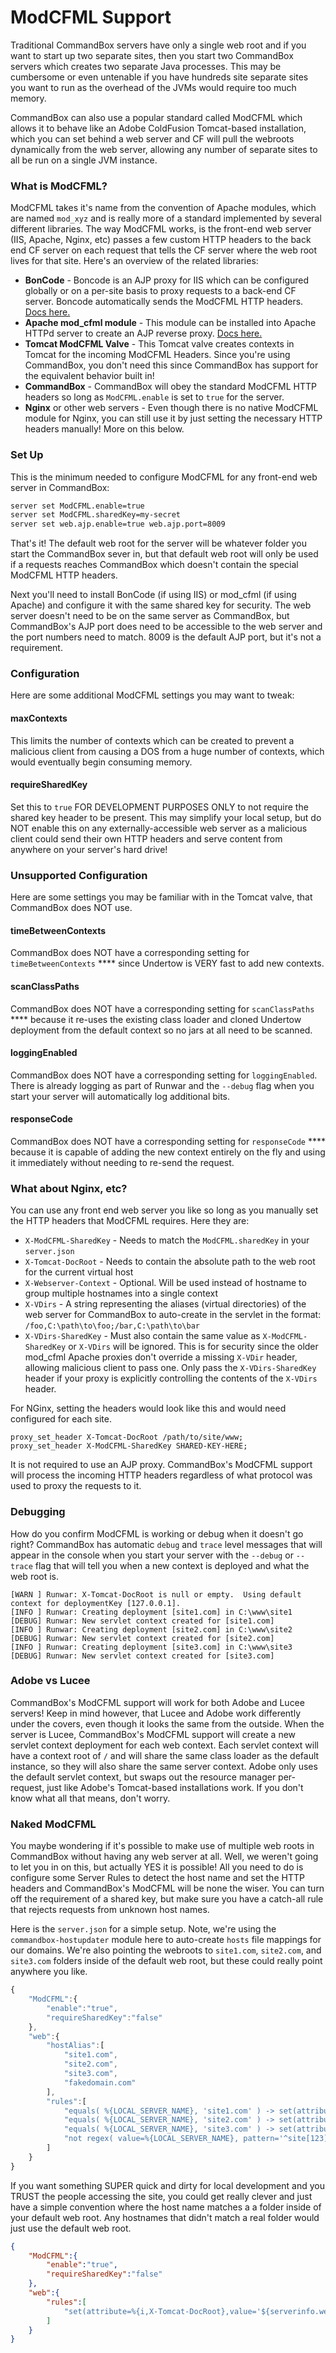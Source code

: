 # ModCFML Support

Traditional CommandBox servers have only a single web root and if you want to start up two separate sites, then you start two CommandBox servers which creates two separate Java processes.  This may be cumbersome or even untenable if you have hundreds site separate sites you want to run as the overhead of the JVMs would require too much memory. &#x20;

CommandBox can also use a popular standard called ModCFML which allows it to behave like an Adobe ColdFusion Tomcat-based installation, which you can set behind a web server and CF will pull the webroots dynamically from the web server, allowing any number of separate sites to all be run on a single JVM instance. &#x20;

### What is ModCFML?

ModCFML takes it's name from the convention of Apache modules, which are named `mod_xyz` and is really more of a standard implemented by several different libraries. The way ModCFML works, is the front-end web server (IIS, Apache, Nginx, etc) passes a few custom HTTP headers to the back end CF server on each request that tells the CF server where the web root lives for that site.  Here's an overview of the related libraries:

* **BonCode** - Boncode is an AJP proxy for IIS which can be configured globally or on a per-site basis to proxy requests to a back-end CF server.  Boncode automatically sends the ModCFML HTTP headers.  [Docs here.](http://www.boncode.net/boncode-connector)
* **Apache mod\_cfml module** - This module can be installed into Apache HTTPd server to create an AJP reverse proxy.  [Docs here.](http://www.boncode.net/boncode-connector)
* **Tomcat ModCFML Valve** - This Tomcat valve creates contexts in Tomcat for the incoming ModCFML Headers.  Since you're using CommandBox, you don't need this since CommandBox has support for the equivalent behavior built in!
* **CommandBox** - CommandBox will obey the standard ModCFML HTTP headers so long as `ModCFML.enable` is set to `true` for the server. &#x20;
* **Nginx** or other web servers - Even though there is no native ModCFML module for Nginx, you can still use it by just setting the necessary HTTP headers manually!  More on this below.

### Set Up

This is the minimum needed to configure ModCFML for any front-end web server in CommandBox:

```bash
server set ModCFML.enable=true
server set ModCFML.sharedKey=my-secret
server set web.ajp.enable=true web.ajp.port=8009
```

That's it!  The default web root for the server will be whatever folder you start the CommandBox sever in, but that default web root will only be used if a requests reaches CommandBox which doesn't contain the special ModCFML HTTP headers.

Next you'll need to install BonCode (if using IIS) or mod\_cfml (if using Apache) and configure it with the same shared key for security.  The web server doesn't need to be on the same server as CommandBox, but CommandBox's AJP port does need to be accessible to the web server and the port numbers need to match.  8009 is the default AJP port, but it's not a requirement. &#x20;

### Configuration

Here are some additional ModCFML settings you may want to tweak:

#### maxContexts

This limits the number of contexts which can be created to prevent a malicious client from causing a DOS from a huge number of contexts, which would eventually begin consuming memory.

#### requireSharedKey

Set this to `true` FOR DEVELOPMENT PURPOSES ONLY to not require the shared key header to be present.  This may simplify your local setup, but do NOT enable this on any externally-accessible web server as a malicious client could send their own HTTP headers and serve content from anywhere on your server's hard drive!

### **Unsupported Configuration**

Here are some settings you may be familiar with in the Tomcat valve, that CommandBox does NOT use.

#### **timeBetweenContexts**

CommandBox does NOT have a corresponding setting for `timeBetweenContexts` **** since Undertow is VERY fast to add new contexts.

#### **scanClassPaths**

CommandBox does NOT have a corresponding setting for `scanClassPaths` **** because it re-uses the existing class loader and cloned Undertow deployment from the default context so no jars at all need to be scanned.

#### **loggingEnabled**

CommandBox does NOT have a corresponding setting for `loggingEnabled`. There is already logging as part of Runwar and the `--debug` flag when you start your server will automatically log additional bits.

#### **responseCode**

CommandBox does NOT have a corresponding setting for `responseCode` **** because it is capable of adding the new context entirely on the fly and using it immediately without needing to re-send the request.

### What about Nginx, etc?

You can use any front end web server you like so long as you manually set the HTTP headers that ModCFML requires.  Here they are:

* `X-ModCFML-SharedKey` - Needs to match the `ModCFML.sharedKey` in your `server.json`
* `X-Tomcat-DocRoot` - Needs to contain the absolute path to the web root for the current virtual host
* `X-Webserver-Context` - Optional. Will be used instead of hostname to group multiple hostnames into a single context
* `X-VDirs` -  A string representing the aliases (virtual directories) of the web server for CommandBox to auto-create in the servlet in the format: `/foo,C:\path\to\foo;/bar,C:\path\to\bar`
* `X-VDirs-SharedKey` - Must also contain the same value as `X-ModCFML-SharedKey` or `X-VDirs` will be ignored.  This is for security since the older mod\_cfml Apache proxies don't override a missing `X-VDir` header, allowing malicious client to pass one.  Only pass the `X-VDirs-SharedKey` header if your proxy is explicitly controlling the contents of the `X-VDirs` header.

For NGinx, setting the headers would look like this and would need configured for each site.

```
proxy_set_header X-Tomcat-DocRoot /path/to/site/www;
proxy_set_header X-ModCFML-SharedKey SHARED-KEY-HERE;
```

It is not required to use an AJP proxy.  CommandBox's ModCFML support will process the incoming HTTP headers regardless of what protocol was used to proxy the requests to it.

### Debugging

How do you confirm ModCFML is working or debug when it doesn't go right?  CommandBox has automatic `debug` and `trace` level messages that will appear in the console when you start your server with the `--debug` or `--trace` flag that will tell you when a new context is deployed and what the web root is.

```
[WARN ] Runwar: X-Tomcat-DocRoot is null or empty.  Using default context for deploymentKey [127.0.0.1].
[INFO ] Runwar: Creating deployment [site1.com] in C:\www\site1
[DEBUG] Runwar: New servlet context created for [site1.com]
[INFO ] Runwar: Creating deployment [site2.com] in C:\www\site2
[DEBUG] Runwar: New servlet context created for [site2.com]
[INFO ] Runwar: Creating deployment [site3.com] in C:\www\site3
[DEBUG] Runwar: New servlet context created for [site3.com]
```

### Adobe vs Lucee

CommandBox's ModCFML support will work for both Adobe and Lucee servers!  Keep in mind however, that Lucee and Adobe work differently under the covers, even though it looks the same from the outside. When the server is Lucee, CommandBox's ModCFML support will create a new servlet context deployment for each web context.  Each servlet context will have a context root of `/` and will share the same class loader as the default instance, so they will also share the same server context.  Adobe only uses the default servlet context, but swaps out the resource manager per-request, just like Adobe's Tomcat-based installations work.  If you don't know what all that means, don't worry. &#x20;

### Naked ModCFML

You maybe wondering if it's possible to make use of multiple web roots in CommandBox without having any web server at all.  Well, we weren't going to let you in on this, but actually YES it is possible!  All you need to do is configure some Server Rules to detect the host name and set the HTTP headers and CommandBox's ModCFML will be none the wiser.  You can turn off the requirement of a shared key, but make sure you have a catch-all rule that rejects requests from unknown host names. &#x20;

Here is the `server.json` for a simple setup.  Note, we're using the `commandbox-hostupdater` module here to auto-create `hosts` file mappings for our domains.  We're also pointing the webroots to `site1.com`, `site2.com`, and `site3.com` folders inside of the default web root, but these could really point anywhere you like.

```javascript
{
    "ModCFML":{
        "enable":"true",
        "requireSharedKey":"false"
    },
    "web":{
        "hostAlias":[
            "site1.com",
            "site2.com",
            "site3.com",
            "fakedomain.com"
        ],
        "rules":[
            "equals( %{LOCAL_SERVER_NAME}, 'site1.com' ) -> set(attribute=%{i,X-Tomcat-DocRoot},value='${serverinfo.webroot}site1.com')",
            "equals( %{LOCAL_SERVER_NAME}, 'site2.com' ) -> set(attribute=%{i,X-Tomcat-DocRoot},value='${serverinfo.webroot}site2.com')",
            "equals( %{LOCAL_SERVER_NAME}, 'site3.com' ) -> set(attribute=%{i,X-Tomcat-DocRoot},value='${serverinfo.webroot}site3.com')",
            "not regex( value=%{LOCAL_SERVER_NAME}, pattern='^site[123]\\.com$', case-sensitive=false ) -> set-error(401)"
        ]
    }
}
```

If you want something SUPER quick and dirty for local development and you TRUST the people accessing the site, you could get really clever and just have a simple convention where the host name matches a a folder inside of your default web root.  Any hostnames that didn't match a real folder would just use the default web root.&#x20;

```json
{
    "ModCFML":{
        "enable":"true",
        "requireSharedKey":"false"
    },
    "web":{
        "rules":[
            "set(attribute=%{i,X-Tomcat-DocRoot},value='${serverinfo.webroot}%{LOCAL_SERVER_NAME}')"
        ]
    }
}

```

